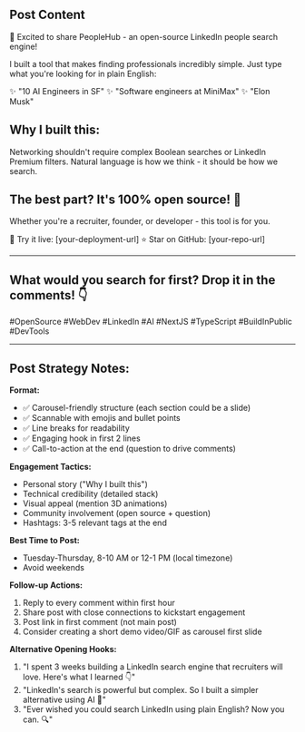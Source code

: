 ## Post Content

🚀 Excited to share PeopleHub - an open-source LinkedIn people search engine!

I built a tool that makes finding professionals incredibly simple. Just type what you're looking for in plain English:

✨ "10 AI Engineers in SF"
✨ "Software engineers at MiniMax"
✨ "Elon Musk"

## Why I built this:

Networking shouldn't require complex Boolean searches or LinkedIn Premium filters. Natural language is how we think - it should be how we search.

## The best part? It's 100% open source! 🎉

Whether you're a recruiter, founder, or developer - this tool is for you.

🔗 Try it live: [your-deployment-url]
⭐ Star on GitHub: [your-repo-url]

---

## What would you search for first? Drop it in the comments! 👇

#OpenSource #WebDev #LinkedIn #AI #NextJS #TypeScript #BuildInPublic #DevTools

---

## Post Strategy Notes:

**Format:**
- ✅ Carousel-friendly structure (each section could be a slide)
- ✅ Scannable with emojis and bullet points
- ✅ Line breaks for readability
- ✅ Engaging hook in first 2 lines
- ✅ Call-to-action at the end (question to drive comments)

**Engagement Tactics:**
- Personal story ("Why I built this")
- Technical credibility (detailed stack)
- Visual appeal (mention 3D animations)
- Community involvement (open source + question)
- Hashtags: 3-5 relevant tags at the end

**Best Time to Post:**
- Tuesday-Thursday, 8-10 AM or 12-1 PM (local timezone)
- Avoid weekends

**Follow-up Actions:**
1. Reply to every comment within first hour
2. Share post with close connections to kickstart engagement
3. Post link in first comment (not main post)
4. Consider creating a short demo video/GIF as carousel first slide

**Alternative Opening Hooks:**
1. "I spent 3 weeks building a LinkedIn search engine that recruiters will love. Here's what I learned 👇"
2. "LinkedIn's search is powerful but complex. So I built a simpler alternative using AI 🤖"
3. "Ever wished you could search LinkedIn using plain English? Now you can. 🔍"
